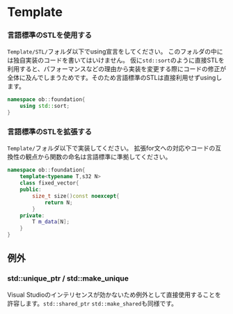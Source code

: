 Template
============

### 言語標準のSTLを使用する
```Template/STL/```フォルダ以下でusing宣言をしてください。
このフォルダの中には独自実装のコードを書いてはいけません。
仮に```std::sort```のように直接STLを利用すると、パフォーマンスなどの理由から実装を変更する際にコードの修正が全体に及んでしまうためです。そのため言語標準のSTLは直接利用せずusingします。
```c++
namespace ob::foundation{
    using std::sort;
}
```

### 言語標準のSTLを拡張する
```Template/```フォルダ以下で実装してください。
拡張for文への対応やコードの互換性の観点から関数の命名は言語標準に準拠してください。
```c++
namespace ob::foundation{
    template<typename T,s32 N>
    class fixed_vector{
    public:
        size_t size()const noexcept{
            return N;
        }
    private:
        T m_data[N];
    }
}
```

## 例外
### std::unique_ptr / std::make_unique
Visual Studioのインテリセンスが効かないため例外として直接使用することを許容します。```std::shared_ptr``` ```std::make_shared```も同様です。